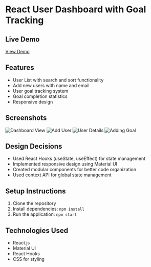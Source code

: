 # React User Dashboard with Goal Tracking

## Live Demo

[View Demo](https://react-user-dashboard-alpha.vercel.app/)

## Features

- User List with search and sort functionality
- Add new users with name and email
- User goal tracking system
- Goal completion statistics
- Responsive design

## Screenshots

![Dashboard View](./screenshots/dashboard.png)
![Add User](./screenshots/add-user.png)
![User Details](./screenshots/user-details.png)
![Adding Goal](./screenshots/adding-goal.png)

## Design Decisions

- Used React Hooks (useState, useEffect) for state management
- Implemented responsive design using Material UI
- Created modular components for better code organization
- Used context API for global state management

## Setup Instructions

1. Clone the repository
2. Install dependencies: `npm install`
3. Run the application: `npm start`

## Technologies Used

- React.js
- Material UI
- React Hooks
- CSS for styling
